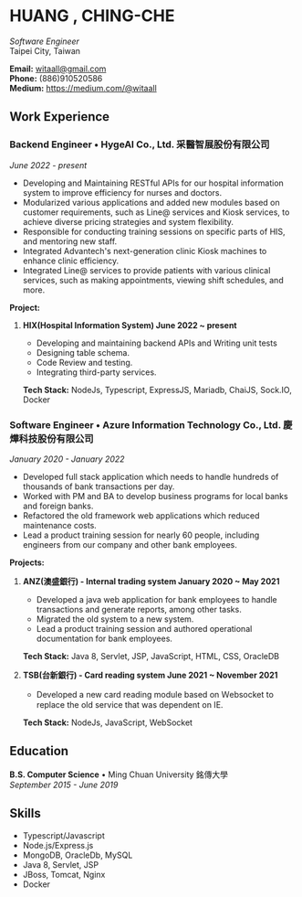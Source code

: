 # HUANG , CHING-CHE
_Software Engineer_  
Taipei City, Taiwan

**Email:** witaall@gmail.com  
**Phone:** (886)910520586  
**Medium:** https://medium.com/@witaall

## Work Experience

### Backend Engineer • HygeAI Co., Ltd. 采醫智展股份有限公司
_June 2022 - present_
- Developing and Maintaining RESTful APIs for our hospital information system to improve efficiency for nurses and doctors.
- Modularized various applications and added new modules based on customer requirements, such as Line@ services and Kiosk services, to achieve diverse pricing strategies and system flexibility.
- Responsible for conducting training sessions on specific parts of HIS, and mentoring new staff.
- Integrated Advantech's next-generation clinic Kiosk machines to enhance clinic efficiency.
- Integrated Line@ services to provide patients with various clinical services, such as making appointments, viewing shift schedules, and more.

**Project:**
1. **HIX(Hospital Information System) June 2022 ~ present**
    - Developing and maintaining backend APIs and Writing unit tests
    - Designing table schema.
    - Code Review and testing.
    - Integrating third-party services.
  
    **Tech Stack:** NodeJs, Typescript, ExpressJS, Mariadb, ChaiJS, Sock.IO, Docker

### Software Engineer • Azure Information Technology Co., Ltd. 慶燁科技股份有限公司
_January 2020 - January 2022_
- Developed full stack application which needs to handle hundreds of thousands of bank transactions per day.
- Worked with PM and BA to develop business programs for local banks and foreign banks.
- Refactored the old framework web applications which reduced maintenance costs.
- Lead a product training session for nearly 60 people, including engineers from our company and other bank employees.

**Projects:**
1. **ANZ(澳盛銀行) - Internal trading system January 2020 ~ May 2021**
    - Developed a java web application for bank employees to handle transactions and generate reports, among other tasks.
    - Migrated the old system to a new system.
    - Lead a product training session and authored operational documentation for bank employees.

    **Tech Stack:** Java 8, Servlet, JSP, JavaScript, HTML, CSS, OracleDB

2. **TSB(台新銀行) - Card reading system June 2021 ~ November 2021**
    - Developed a new card reading module  based on Ｗebsocket to replace the old service that was dependent on IE.

    **Tech Stack:** NodeJs, JavaScript, WebSocket

## Education

**B.S. Computer Science** • Ming Chuan University 銘傳大學  
_September 2015 - June 2019_

## Skills

- Typescript/Javascript
- Node.js/Express.js
- MongoDB, OracleDb, MySQL
- Java 8, Servlet, JSP
- JBoss, Tomcat, Nginx
- Docker
